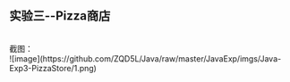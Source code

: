 ﻿## 实验三--Pizza商店

<br>
截图：<br>
![image](https://github.com/ZQD5L/Java/raw/master/JavaExp/imgs/Java-Exp3-PizzaStore/1.png)